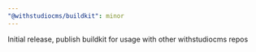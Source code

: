 ```yaml
---
"@withstudiocms/buildkit": minor
---
```


Initial release, publish buildkit for usage with other withstudiocms repos
